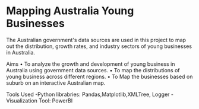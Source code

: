 # Mapping Australia Young Businesses

The Australian government's data sources are used in this project to map out the distribution, growth rates, and industry sectors of young businesses in Australia. 

Aims
    • To analyze the growth and development of young business in Australia using government data sources.
    • To map the distributions of young business across different regions.
    • To Map the businesses based on suburb on an interactive Australian map.

Tools Used
-Python librabries: Pandas,Matplotlib,XMLTree, Logger
-Visualization Tool: PowerBI
